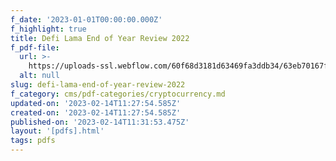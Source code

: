 ```yaml
---
f_date: '2023-01-01T00:00:00.000Z'
f_highlight: true
title: Defi Lama End of Year Review 2022
f_pdf-file:
  url: >-
    https://uploads-ssl.webflow.com/60f68d3181d63469fa3ddb34/63eb70167fb6585f121e68c4_defillama-2022-eoy-review.pdf
  alt: null
slug: defi-lama-end-of-year-review-2022
f_category: cms/pdf-categories/cryptocurrency.md
updated-on: '2023-02-14T11:27:54.585Z'
created-on: '2023-02-14T11:27:54.585Z'
published-on: '2023-02-14T11:31:53.475Z'
layout: '[pdfs].html'
tags: pdfs
---
```



